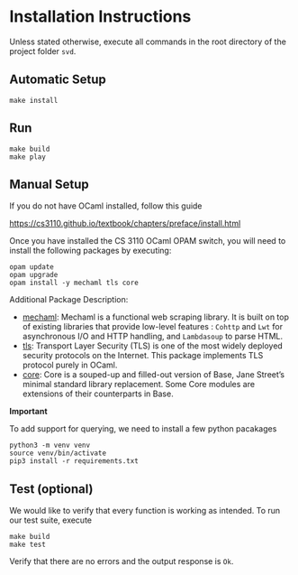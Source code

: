 # Installation Instructions

Unless stated otherwise, execute all commands in the root directory of the project folder `svd`.

## Automatic Setup
```
make install
```

## Run
```
make build
make play
``` 

## Manual Setup
If you do not have OCaml installed, follow this guide

https://cs3110.github.io/textbook/chapters/preface/install.html

Once you have installed the CS 3110 OCaml OPAM switch, you will need to install the following packages by executing:
```
opam update
opam upgrade
opam install -y mechaml tls core
```

Additional Package Description:
+ [mechaml](https://github.com/yannham/mechaml): Mechaml is a functional web scraping library. It is built on top of existing libraries that provide low-level features : `Cohttp` and `Lwt` for asynchronous I/O and HTTP handling, and `Lambdasoup` to parse HTML.
+ [tls](https://github.com/mirleft/ocaml-tls): Transport Layer Security (TLS) is one of the most widely deployed security protocols on the Internet. This package implements TLS protocol purely in OCaml.
+ [core](https://opensource.janestreet.com/core/): Core is a souped-up and filled-out version of Base, Jane Street’s minimal standard library replacement. Some Core modules are extensions of their counterparts in Base.

**Important**

To add support for querying, we need to install a few python pacakages 
```
python3 -m venv venv
source venv/bin/activate
pip3 install -r requirements.txt
```

## Test (optional)
We would like to verify that every function is working as intended. To run our test suite, execute
```
make build
make test
```
Verify that there are no errors and the output response is `Ok`.


